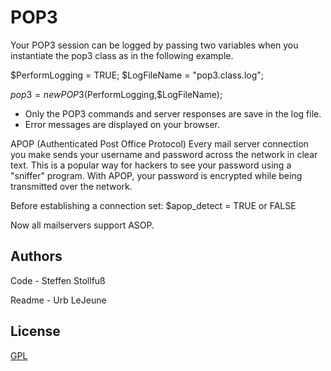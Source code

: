 # POP3

Your POP3 session can be logged by passing two variables when you instantiate
the pop3 class as in the following example.

$PerformLogging = TRUE;
$LogFileName = "pop3.class.log";

$pop3 = new POP3($PerformLogging,$LogFileName);

- Only the POP3 commands and server responses are save in the log file.
- Error messages are displayed on your browser.

APOP (Authenticated Post Office Protocol)
Every mail server connection you make sends your username and password across
the network in clear text. This is a popular way for hackers to see your
password using a "sniffer" program. With APOP, your password is encrypted
while being transmitted over the network.

Before establishing a connection set:
$apop_detect = TRUE or FALSE

Now all mailservers support ASOP.

## Authors

Code - Steffen Stollfuß

Readme - Urb LeJeune

## License

[GPL](http://opensource.org/licenses/gpl-license.html)
